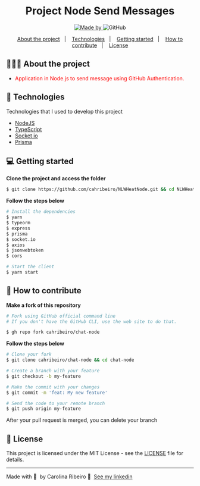<h1 align="center">
	<!-- <img alt="Logo" src=".github/logo.png" width="200px" /> -->
  Project Node Send Messages
</h1>

<p align="center">

  <a href="https://www.linkedin.com/in/ana-carolina-ribeiro-santos/">
    <img alt="Made by" src="https://img.shields.io/badge/made%20by-Carolina%20Ribeiro-blue">
  </a>
  
  <img alt="GitHub" src="https://img.shields.io/badge/license-MIT-green">
</p>

<p align="center">
  <a href="#-about-the-project">About the project</a>&nbsp;&nbsp;&nbsp;|&nbsp;&nbsp;&nbsp;
  <a href="#-technologies">Technologies</a>&nbsp;&nbsp;&nbsp;|&nbsp;&nbsp;&nbsp;
  <a href="#-getting-started">Getting started</a>&nbsp;&nbsp;&nbsp;|&nbsp;&nbsp;&nbsp;
  <a href="#-how-to-contribute">How to contribute</a>&nbsp;&nbsp;&nbsp;|&nbsp;&nbsp;&nbsp;
  <a href="#-license">License</a>
</p>

## 👩🏻‍💻 About the project

- <p style="color: red;">Application in Node.js to send message using GitHub Authentication.</p>


## 🚀 Technologies

Technologies that I used to develop this project

- [NodeJS](https://nodejs.org/en/)
- [TypeScript](https://www.typescriptlang.org/)
- [Socket io](https://www.npmjs.com/package/socket.io)
- [Prisma](https://www.prisma.io/)

## 💻 Getting started

**Clone the project and access the folder**

```bash
$ git clone https://github.com/cahribeiro/NLWHeatNode.git && cd NLWHeatNode
```

**Follow the steps below**

```bash
# Install the dependencies
$ yarn
$ typeorm
$ express
$ prisma
$ socket.io
$ axios
$ jsonwebtoken
$ cors

# Start the client
$ yarn start
```

## 🤔 How to contribute

**Make a fork of this repository**

```bash
# Fork using GitHub official command line
# If you don't have the GitHub CLI, use the web site to do that.

$ gh repo fork cahribeiro/chat-node
```

**Follow the steps below**

```bash
# Clone your fork
$ git clone cahribeiro/chat-node && cd chat-node

# Create a branch with your feature
$ git checkout -b my-feature

# Make the commit with your changes
$ git commit -m 'feat: My new feature'

# Send the code to your remote branch
$ git push origin my-feature
```

After your pull request is merged, you can delete your branch

## 📝 License

This project is licensed under the MIT License - see the [LICENSE](LICENSE) file for details.

---

Made with 💜 &nbsp;by Carolina Ribeiro 👋 &nbsp;[See my linkedin](https://www.linkedin.com/in/ana-carolina-ribeiro-santos/)
